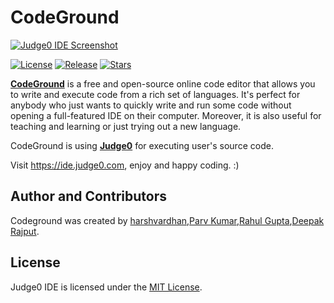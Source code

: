# CodeGround
[![Judge0 IDE Screenshot](https://github.com/judge0/ide/blob/master/.github/screenshot.png?raw=true)](https://ide.judge0.com/?7U55)

[![License](https://img.shields.io/github/license/judge0/ide?color=2185d0&style=flat-square)](https://github.com/HarshVardhan2001/CodeGround/blob/main/LICENSE)
[![Release](https://img.shields.io/github/v/release/HarshVardhan2001/CodeGround?color=2185d0&style=flat-square)](https://github.com/HarshVardhan2001/CodeGround/releases)
[![Stars](https://img.shields.io/github/stars/HarshVardhan2001/CodeGround?color=2185d0&style=flat-square)](https://github.com/HarshVardhan2001/CodeGround/stargazers)

[**CodeGround**](https://ide.judge0.com) is a free and open-source online code editor that allows you to write and execute code from a rich set of languages. It's perfect for anybody who just wants to quickly write and run some code without opening a full-featured IDE on their computer. Moreover, it is also useful for teaching and learning or just trying out a new language.

CodeGround is using [**Judge0**](https://api.judge0.com) for executing user's source code.

Visit https://ide.judge0.com, enjoy and happy coding. :)

## Author and Contributors
Codeground was created by [harshvardhan](https://github.com/HarshVardhan2001/),[Parv Kumar](https://#),[Rahul Gupta](https://#),[Deepak Rajput](https://#).

## License
Judge0 IDE is licensed under the [MIT License](https://github.com/HarshVardhan2001/CodeGround/blob/main/LICENSE).
